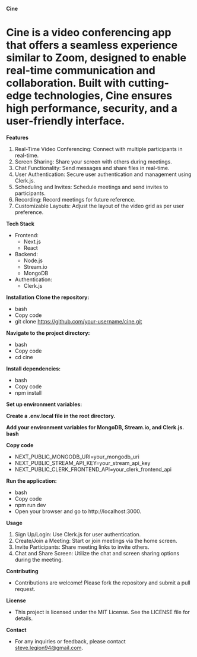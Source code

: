 **Cine**
# Cine is a video conferencing app that offers a seamless experience similar to Zoom, designed to enable real-time communication and collaboration. Built with cutting-edge technologies, Cine ensures high performance, security, and a user-friendly interface.

**Features**
1. Real-Time Video Conferencing: Connect with multiple participants in real-time.
2. Screen Sharing: Share your screen with others during meetings.
3. Chat Functionality: Send messages and share files in real-time.
4. User Authentication: Secure user authentication and management using Clerk.js.
5. Scheduling and Invites: Schedule meetings and send invites to participants.
6. Recording: Record meetings for future reference.
7. Customizable Layouts: Adjust the layout of the video grid as per user preference.
   
**Tech Stack**
- Frontend:
  - Next.js
  - React
- Backend:
  - Node.js
  - Stream.io
  - MongoDB
- Authentication:
  - Clerk.js
    
**Installation**
**Clone the repository:**

- bash
- Copy code
- git clone https://github.com/your-username/cine.git

**Navigate to the project directory:**

- bash
- Copy code
- cd cine

**Install dependencies:**

- bash
- Copy code
- npm install
  
**Set up environment variables:**

**Create a .env.local file in the root directory.**

**Add your environment variables for MongoDB, Stream.io, and Clerk.js.
bash**

**Copy code**
- NEXT_PUBLIC_MONGODB_URI=your_mongodb_uri
- NEXT_PUBLIC_STREAM_API_KEY=your_stream_api_key
- NEXT_PUBLIC_CLERK_FRONTEND_API=your_clerk_frontend_api
  
**Run the application:**

- bash
- Copy code
- npm run dev
- Open your browser and go to http://localhost:3000.

**Usage**
1. Sign Up/Login: Use Clerk.js for user authentication.
2. Create/Join a Meeting: Start or join meetings via the home screen.
3. Invite Participants: Share meeting links to invite others.
4. Chat and Share Screen: Utilize the chat and screen sharing options during the meeting.
   
**Contributing**
- Contributions are welcome! Please fork the repository and submit a pull request.

**License**
- This project is licensed under the MIT License. See the LICENSE file for details.

**Contact**
- For any inquiries or feedback, please contact steve.legion94@gmail.com.
